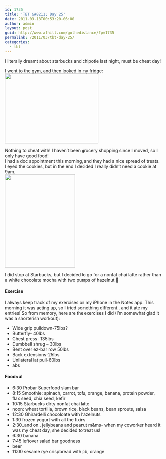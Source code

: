 ```yaml
---
id: 1735
title: 'TBT &#8211; Day 25'
date: 2011-03-18T00:53:20-06:00
author: admin
layout: post
guid: http://www.afhill.com/gothedistance/?p=1735
permalink: /2011/03/tbt-day-25/
categories:
  - tbt
---
```

I literally dreamt about starbucks and chipotle last night, must be cheat day! 

I went to the gym, and then looked in my fridge:  
[<img src="http://www.afhill.com/gothedistance/wp-content/uploads/2011/03/172842_10150112059015079_731925078_6902517_2650280_o-300x224.jpg" alt="" title="eat clean fridge" width="300" height="224" class="aligncenter size-medium wp-image-1747" />](http://www.afhill.com/gothedistance/wp-content/uploads/2011/03/172842_10150112059015079_731925078_6902517_2650280_o.jpg)

Nothing to cheat with! I haven&#8217;t been grocery shopping since I moved, so I only have good food!  
I had a doc appointment this morning, and they had a nice spread of treats. I eyed the cookies, but in the end I decided I really didn&#8217;t need a cookie at 9am.  
[<img src="http://www.afhill.com/gothedistance/wp-content/uploads/2011/03/treats-224x300.jpg" alt="" title="treats" width="224" height="300" class="aligncenter size-medium wp-image-1748" />](http://www.afhill.com/gothedistance/wp-content/uploads/2011/03/treats.jpg)

I did stop at Starbucks, but I decided to go for a nonfat chai latte rather than a white chocolate mocha with two pumps of hazelnut 🙂

#### Exercise

I always keep track of my exercises on my iPhone in the Notes app. This morning it was acting up, so I tried something different.. and it ate my entries! So from memory, here are the exercises I did (I&#8217;m somewhat glad it was a shorterish workout):

  * Wide grip pulldown-75lbs?
  * Butterfly- 40lbs
  * Chest press- 135lbs
  * Dumbbell shrug &#8211; 30lbs
  * Bent over ez-bar row 50lbs
  * Back extensions-25lbs
  * Unilateral lat pull-60lbs
  * abs

#### Food<ul 

  * 6:30 Probar Superfood slam bar
  * 8:15 Smoothie: spinach, carrot, tofu, orange, banana, protein powder, flax seed, chia seed, kefir
  * 10:15 Starbucks dirty nonfat chai latte
  * noon: wheat tortilla, brown rice, black beans, bean sprouts, salsa
  * 12:30 Ghirardelli chocoloate with hazelnuts
  * 1:30 frozen yogurt with all the fixins
  * 2:30..and on.. jellybeans and peanut m&ms- when my coworker heard it was my cheat day, she decided to treat us!
  * 6:30 banana
  * 7:45 leftover salad bar goodness
  * beer
  * 11:00 sesame rye crispbread with pb, orange</ul>